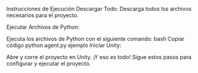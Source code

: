Instrucciones de Ejecución
Descargar Todo: Descarga todos los archivos necesarios para el proyecto.

Ejecutar Archivos de Python:

Ejecuta los archivos de Python con el siguiente comando:
bash
Copiar código
python agent.py ejemplo
Iniciar Unity:

Abre y corre el proyecto en Unity.
¡Y eso es todo! Sigue estos pasos para configurar y ejecutar el proyecto.
